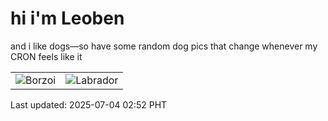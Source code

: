# hi i'm Leoben

and i like dogs—so have some random dog pics that change whenever my CRON feels like it

|  |  |
|--------|----------|
| ![Borzoi](https://random-dog-vercel.vercel.app/api/random-borzoi?v=1751568737) | ![Labrador](https://random-dog-vercel.vercel.app/api/random-labrador?v=1751568737) |

Last updated: 2025-07-04 02:52 PHT
